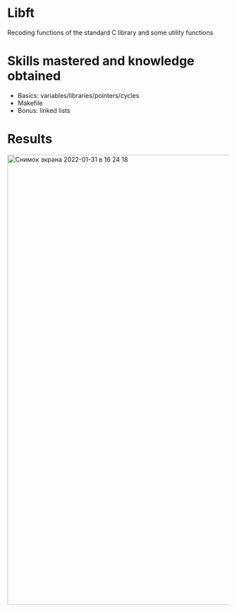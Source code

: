 # Libft
Recoding functions of the standard C library and some utility functions

# Skills mastered and knowledge obtained
  + Basics: variables/libraries/pointers/cycles
  + Makefile
  + Bonus: linked lists

# Results
<img width="1021" alt="Снимок экрана 2022-01-31 в 16 24 18" src="https://user-images.githubusercontent.com/94226815/151801457-0c04587b-3486-46a9-b2ac-5fd3eb6aaf22.png">
